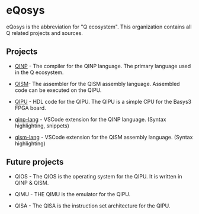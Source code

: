 # eQosys
eQosys is the abbreviation for "Q ecosystem".
This organization contains all Q related projects and sources.

## Projects
 * [QINP](https://github.com/eQosys/QINP) - The compiler for the QINP language. The primary language used in the Q ecosystem.

 * [QISM](https://github.com/eQosys/QISM)- The assembler for the QISM assembly language. Assembled code can be executed on the QIPU.

 * [QIPU](https://github.com/eQosys/QIPU) - HDL code for the QIPU. The QIPU is a simple CPU for the Basys3 FPGA board.

 * [qinp-lang](https://github.com/eQosys/qinp-lang) - VSCode extension for the QINP language. (Syntax highlighting, snippets)

 * [qism-lang](https://github.com/eQosys/qism-lang) - VSCode extension for the QISM assembly language. (Syntax highlighting)

## Future projects
 * QIOS - The QIOS is the operating system for the QIPU. It is written in QINP & QISM.

 * QIMU - THE QIMU is the emulator for the QIPU.

 * QISA - The QISA is the instruction set architecture for the QIPU.